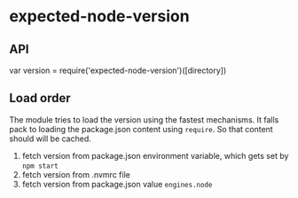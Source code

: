 # expected-node-version

## API
var version = require('expected-node-version')([directory])

## Load order
The module tries to load the version using the fastest mechanisms.
It falls pack to loading the package.json content using `require`. So that content should will be cached.

1. fetch version from package.json environment variable, which gets set by `npm start`
2. fetch version from .nvmrc file
3. fetch version from package.json value `engines.node`
